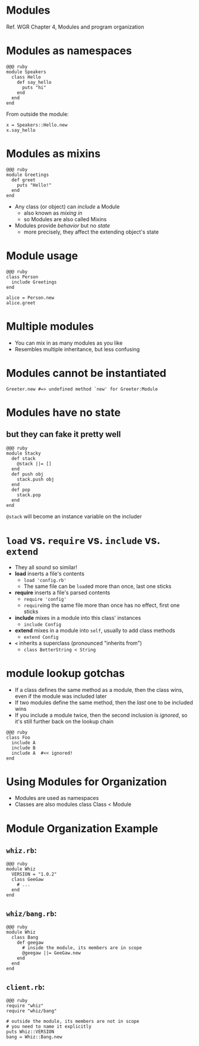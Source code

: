 <!SLIDE subsection>
# Modules

Ref. WGR Chapter 4, Modules and program organization

<!SLIDE>
# Modules as namespaces

```
@@@ ruby
module Speakers
  class Hello
    def say_hello
      puts "hi"
    end
  end
end
```

From outside the module:

```
x = Speakers::Hello.new
x.say_hello
```

# Modules as mixins

```
@@@ ruby
module Greetings
  def greet
    puts "Hello!"
  end
end
```

* Any class (or object) can *include* a Module
  * also known as *mixing in*
  * so Modules are also called Mixins
* Modules provide *behavior* but no *state*
  * more precisely, they affect the extending object's state

# Module usage
    
    @@@ ruby
    class Person
      include Greetings
    end
    
    alice = Person.new
    alice.greet


# Multiple modules

* You can mix in as many modules as you like
* Resembles multiple inheritance, but less confusing

# Modules cannot be instantiated

    Greeter.new #=> undefined method `new' for Greeter:Module

# Modules have no state
## but they can fake it pretty well

    @@@ ruby
    module Stacky
      def stack
        @stack ||= []
      end
      def push obj
        stack.push obj
      end
      def pop
        stack.pop
      end
    end

`@stack` will become an instance variable on the includer

<!SLIDE incremental>
# `load` vs. `require` vs. `include` vs. `extend`

* They all sound so similar!
* **load** inserts a file's contents
  * `load 'config.rb'`
  * The same file can be `load`ed more than once, last one sticks
* **require** inserts a file's parsed contents
  * `require 'config'`
  * `require`ing the same file more than once has no effect, first one sticks
* **include** mixes in a module into this class' instances
  * `include Config`
* **extend** mixes in a module into `self`, usually to add class methods
  * `extend Config`
* **`<`** inherits a superclass (pronounced "inherits from")
  * `class BetterString < String`

<!SLIDE incremental>
# module lookup gotchas

* If a class defines the same method as a module, then the class wins, even if the module was included later
* If two modules define the same method, then the *last* one to be included wins
* If you include a module twice, then the second inclusion is *ignored*, so it's still further back on the lookup chain

```
@@@ ruby
class Foo
  include A
  include B
  include A  #<< ignored!
end
```

<!SLIDE subsection>
# Using Modules for Organization

* Modules are used as namespaces
* Classes are also modules
        class Class < Module

# Module Organization Example

## `whiz.rb`:

    @@@ ruby
    module Whiz
      VERSION = "1.0.2"
      class GeeGaw
        # ...
      end
    end

## `whiz/bang.rb`:

    @@@ ruby
    module Whiz
      class Bang
        def geegaw
          # inside the module, its members are in scope
          @geegaw ||= GeeGaw.new
        end
      end
    end

## `client.rb`:

    @@@ ruby
    require "whiz"
    require "whiz/bang"

    # outside the module, its members are not in scope
    # you need to name it explicitly
    puts Whiz::VERSION
    bang = Whiz::Bang.new
